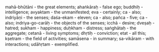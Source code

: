 mahā-bhūtāni - the great elements; ahaṅkāraḥ - false ego; buddhiḥ - intelligence; avyaktam - the unmanifested; eva - certainly; ca - also; indriyāṇi - the senses; daśa-ekam - eleven; ca - also; pañca - ﬁve; ca - also; indriya-go-carāḥ - the objects of the senses; icchā - desire; dveṣaḥ - hatred; sukham - happiness; duḥkham - distress; saṅghātaḥ - the aggregate; cetanā - living symptoms; dhṛtiḥ - conviction; etat - all this; kṣetram - the ﬁeld of activities; samāsena - in summary; sa-vikāram - with interactions; udāhṛtam - exempliﬁed.